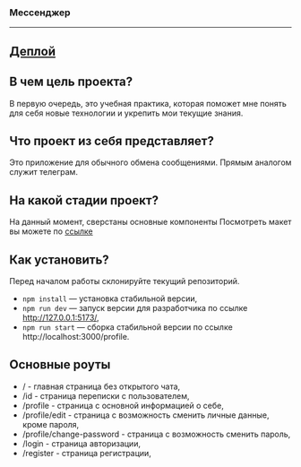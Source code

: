### Мессенджер
---

## <a href="https://deploy--stupendous-custard-91b605.netlify.app/">Деплой</a>

## В чем цель проекта?

В первую очередь, это учебная практика, которая поможет мне понять для себя новые технологии и укрепить мои текущие знания.

## Что проект из себя представляет?

Это приложение для обычного обмена сообщениями. Прямым аналогом служит телеграм.

## На какой стадии проект?

На данный момент, сверстаны основные компоненты
Посмотреть макет вы можете по <a href="https://www.figma.com/file/FIK2yC98TCJbIVn8LtKx5P/Chat_external_link-(Copy)?type=design&t=HglOyVrNwxEMfBg1-0">ссылке</a> 

## Как установить?

Перед началом работы склонируйте текущий репозиторий. 
- `npm install` — установка стабильной версии,
- `npm run dev` — запуск версии для разработчика по ссылке http://127.0.0.1:5173/,
- `npm run start` — сборка стабильной версии по ссылке http://localhost:3000/profile.

## Основные роуты

- / - главная страница без открытого чата,
- /id - страница переписки с пользователем,
- /profile - страница с основной информацией о себе,
- /profile/edit - страница с возможность сменить личные данные, кроме пароля,
- /profile/change-password - страница с возможность сменить пароль,
- /login - страница авторизации,
- /register - страница регистрации,
